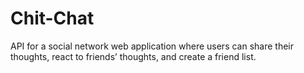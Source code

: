 # Chit-Chat
API for a social network web application where users can share their thoughts, react to friends’ thoughts, and create a friend list.
